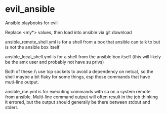 # evil_ansible
Ansible playbooks for evil 

Replace <my*> values, then load into ansible via git download

ansible_remote_shell.yml is for a shell from a box that ansible can talk to but is not the ansible box itself

ansible_local_shell.yml is for a shell from the ansible box itself (this will likely be the amx user and probably not have su privs)

Both of these /\ use tcp sockets to avoid a dependency on netcat, so the shell maybe a bit flaky for some things, esp those commands that have muti-line output.

ansible_rce.yml is for executing commands with su on a system remote from ansible. Multi-line command output will often result in the job thinking it errored, but the output should generally be there between stdout and stderr.
